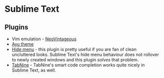 # Sublime Text 

## Plugins

- Vim emulation - [NeoVintageous](https://github.com/NeoVintageous/NeoVintageous)
- [Ayu theme](https://github.com/dempfi/ayu)
- [Hide menu](https://packagecontrol.io/packages/Hide%20Menu) - this plugin is
  pretty useful if you are fan of clean uncluttered looks. Sublime Text's hide
  menu behaviour does not rollover to newly created windows and this plugin
  _solves_ that problem.
- [TabNine](https://tabnine.com) - TabNine's smart code completion works quite
  nicely in Sublime Text, as well.
